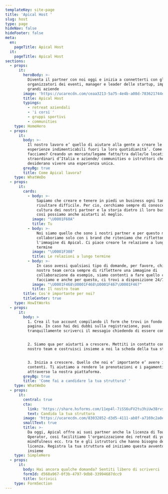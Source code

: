 ```yaml
---
templateKey: site-page
title: 'Apical Host '
slug: host
type: page
hideNav: false
hideFooter: false
meta:
  en:
    pageTitle: Apical Host
  it:
    pageTitle: Apical Host
sections:
  - props:
      it:
        heroBody: >-
          Diventa il partner con noi oggi e inizia a connetterti con gli
          organizzatori dei eventi, manager e leader delle startup, imprese e
          grandi aziende
        image: 'https://ucarecdn.com/ceaa3213-5a75-4e4b-a08d-783621744ed9/'
        title: Apical Host
        typings:
          - retreat aziendali
          - 'i corsi '
          - gruppi sportivi
          - communities
    type: HomeHero
  - props:
      it:
        body: >-
          Il nostro lavoro e’ quello di aiutare alla gente a creare le
          esperienze indimenticabili fuori la loro quotidianità’. Come lo
          facciamo? Creando un mercato/legame fatto/tra dalle/le location più
          straordinari d’Italia e aziende/ communities o istruttori che
          desiderano vivere una esperienza unica.
        greyBg: true
        title: Come Apical lavora?
    type: WhatWeDo
  - props:
      it:
        cards:
          - body: >-
              Sapiamo che creare e tenere in piedi un business ogni tanto può
              risultare difficile. Per cio, cerchiamo sempre di conoscere la
              cultura dei nostri partner e la storia dietro il loro business,
              cosi possiamo anche aiutarti al meglio. 
            image: "\U0001F60A"
            title: Tu
          - body: >-
              Noi siamo quello che sono i nostri partner e per questo motivo
              collaboriamo solo con i brand che riteniamo che riflettono
              l'immagine di Apical. Ci piace creare le relazione a lungo
              termine 
            image: "\U0001F308"
            title: Le relazioni a lungo termine
          - body: >-
              In caso avessi qualsiasi tipo di domande, per favore, chiedici. Il
              nostro team cerca sempre di riflettere una immagine di
              collaborazione da esempio, siamo contenti a fare quello che
              facciamo e anche per questo, ci trovi a disposizione 24/7. 
            image: "\U0001F468‍\U0001F468‍\U0001F467‍\U0001F467"
            title: Il nostro team
        title: Cos'è importante per noi?
        titleCenter: true
    type: HowItWorks
  - props:
      it:
        body: >
          1. Crea il tuo account compilando il form che trovi in fondo alla
          pagina. In caso hai dei dubbi sulla registrazione, puoi
          tranquillamente scriverci il messagio chiedendo di essere contattato. 


          2. Siamo qua per aiutarti a crescere. Mettiti in contatto con il
          nostro team e costruisci insieme a noi la scheda della tua struttura. 


          3. Inizia a crescere. Quello che noi e’ importante e’ avere i partner
          contenti. Ti aiutiamo a rendere le prenotazioni e i pagamenti facili
          attraverso la nostra piattaforma. 
        greyBg: true
        title: 'Come fai a candidare la tua struttura? '
    type: WhatWeDo
  - props:
      it:
        central: true
        cta:
          link: 'https://share.hsforms.com/11ep4l-7iSS6uFV2tu3hiUw38rvs'
          text: Candida la tua struttura
        image: 'https://ucarecdn.com/83032852-d3d5-4111-ab8f-a7169c2a0ebc/'
        smallText: true
        title: >-
          Da oggi, Apical offre ai suoi partner anche la licenza di Tour
          Operator, cosi facilitiamo l'organizzazione dei retreat di yoga,
          mindfulness ecc. tra te e gli istruttori che hanno bisogno della
          licenza. Registra la tua struttura ed iniziamo questa avventura
          insieme
    type: SimpleHero
  - props:
      it:
        body: Hai ancora qualche domanda? Sentiti libero di scriverci
        formId: d568a967-0f3b-4797-9db8-33994687dcc9
        title: Scrivici
    type: FormSection
---
```


